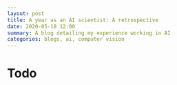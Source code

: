 ```yaml
---
layout: post
title: A year as an AI scientist: A retrospective
date: 2020-05-18 12:00
summary: A blog detailing my experience working in AI
categories: blogs, ai, computer vision
---
```


# Todo